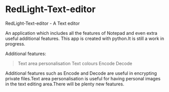 # RedLight-Text-editor

RedLight-Text-editor - A Text editor

An application which includes all the features of Notepad and even extra useful additional features.
This app is created with python.It is still a work in progress.

Additional features:
>Text area personalisation
>Text colours
>Encode
>Decode

Additional features such as Encode and Decode are useful in encrypting private files.Text area personalisation is useful for having personal images in the
text editing area.There will be plenty new features.



